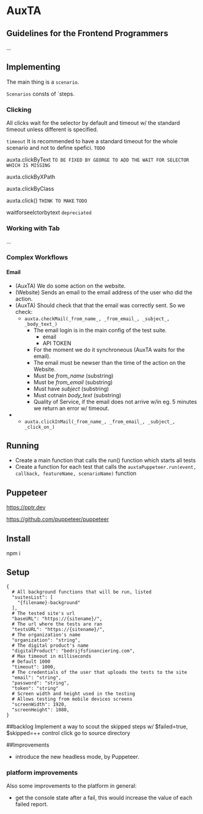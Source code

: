 # AuxTA

## Guidelines for the Frontend Programmers

...

## Implementing

The main thing is a `scenario`.

`Scenarios` consts of `steps.

### Clicking

All clicks wait for the selector by default and timeout w/ the standard timeout unless different is specified.

`timeout` It is recommended to have a standard timeout for the whole scenario and not to define spefici. `TODO`

auxta.clickByText `TO BE FIXED BY GEORGE TO ADD THE WAIT FOR SELECTOR WHICH IS MISSING`

auxta.clickByXPath

auxta.clickByClass

auxta.click() `THINK TO MAKE` `TODO`

waitforseelctorbytext `depreciated`

### Working with Tab

...

### Complex Workflows

#### Email

* (AuxTA) We do some action on the website.
* (Website) Sends an email to the email address of the user who did the action.
* (AuxTA) Should check that that the email was correctly sent. So we check:
    * `auxta.checkMail(_from_name_, _from_email_, _subject_, _body_text_)`
        * The email login is in the main config of the test suite.
            * email
            * API TOKEN
        * For the moment we do it synchroneous (AuxTA waits for the email).
        * The email must be newser than the time of the action on the Website.
        * Must be _from_name_ (substring)
        * Must be _from_email_ (substring)
        * Must have _subject_ (substring)
        * Must cotnain _body_text_ (substring)
        * Quality of Service, if the email does not arrive w/in eg. 5 minutes we return an error w/ timeout.
*
    * `auxta.clickInMail(_from_name_, _from_email_, _subject_, _click_on_)`

## Running

* Create a main function that calls the run() function which starts all tests
* Create a function for each test that calls the `auxtaPuppeteer.run(event, callback, featureName, scenarioName)`
  function

## Puppeteer

https://pptr.dev

https://github.com/puppeteer/puppeteer

## Install

npm i

## Setup

```
{
  # All background functions that will be run, listed
  "suitesList": [
    "{filename}-background"
  ],
  # The tested site's url
  "baseURL": "https://{sitename}/",
  # The url where the tests are ran
  "testsURL": "https://{sitename}/",
  # The organization's name
  "organization": "string",
  # The digital product's name
  "digitalProduct": "bedrijfsfinanciering.com",
  # Max timeout in milliseconds
  # Default 1000
  "timeout": 1000,
  # The credentials of the user that uploads the tests to the site
  "email": "string",
  "password": "string",
  "token": "string"
  # Screen width and height used in the testing
  # Allows testing from mobile devices screens
  "screenWidth": 1920,
  "screenHeight": 1080,
}

```

##backlog
Implement a way to scout the skipped steps w/ $failed=true, $skipped=++
control click go to source directory

##Improvements

* introduce the new headless mode, by Puppeteer.

### platform improvements

Also some improvements to the platform in general:

* get the console state after a fail, this would increase the value of each failed report.
